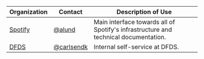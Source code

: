 | Organization                       | Contact                                    | Description of Use                                                                  |
| ---------------------------------- | ------------------------------------------ | ----------------------------------------------------------------------------------- |
| [Spotify](https://www.spotify.com) | [@alund](https://github.com/alund)         | Main interface towards all of Spotify's infrastructure and technical documentation. |
| [DFDS](https://www.dfds.com)       | [@carlsendk](https://github.com/carlsendk) | Internal self-service at DFDS.                                                      |

